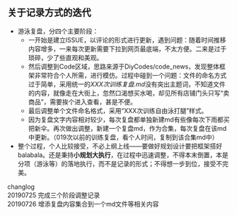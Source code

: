 ## 关于记录方式的迭代
- 游泳复盘，分四个主要阶段：
  - 一开始是建立ISSUE，以评论的形式进行更新，遇到问题：随着时间推移内容增多，一来每次更新需要下拉到网页最底端，不太方便。二来是过于琐碎，少了些直观和美观。
  - 然后调整到Code区域，思路来源于DiyCodes/code_news，发现整体框架非常符合个人所需，进行模仿。过程中碰到一个问题：文件的命名方式过于简单，采用统一的*XXX次训练复盘.md*没有突出主题词，不知道文件的内容，就像走在大街上，忽然口渴想买水喝，却见所有店铺门头只写“卖商品”，需要挨个进入查看，甚是不便。
  - 最后调整单个文件命名格式，采用“XXX次训练自由泳打腿”样式。
  - 因为复盘文字内容相对较少，每次复盘都单独新建md有些像每次下雨都买把新伞。再次做出调整，新建一个复盘md，作为合集，每次复盘在该md中更新。（019次以前的训练复盘，看个人时间，复制到该合集md中）
- 整个过程，个人比较接受，不必上纲上线——要做好规划设计要把框架搭好balabala。还是秉持**小规划大执行**，在过程中迅速调整，不得本末倒置，本是分项（游泳等）的落地执行，而不是记录的形式；不得想一步到位，接受不完美。

changlog  
20190725 完成三个阶段调整记录  
20190726 增添复盘内容集合到一个md文件等相关内容
